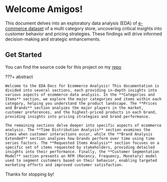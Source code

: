 # Welcome Amigos!

This document delves into an exploratory data analysis (EDA) of [e-commerce dataset](https://www.kaggle.com/datasets/mkechinov/ecommerce-behavior-data-from-multi-category-store) of a multi category store, uncovering critical insights into customer behavior and pricing strategies. These findings will drive informed decision-making and strategic enhancements.

## Get Started

You can find the source code for this project on my [repo](https://github.com/Sherwin-14/shopease_analysis)

???+ abstract

    Welcome to the EDA Docs for Ecommerce Analysis! This documentation is divided into several sections, each providing in-depth insights into various aspects of ecommerce data analysis. In the **Categories and Items** section, we explore the major categories and items within each category, helping you understand the product landscape. The **Prices and Brands** section analyzes the major players in the market, customer preferences, and the highest-priced products in each brand, providing insights into pricing strategies and brand performance.

    The remaining sections delve deeper into specific aspects of ecommerce analysis. The **Time Distribution Analysis** section examines the times when customer interactions occur, while the **Brand Analysis Extended** section analyzes how brands perform over time using time series factors. The **Requested Items Analysis** section focuses on a specific set of items requested by stakeholders, providing detailed insights into their performance. Finally, the **Customer Segmentation Model** section presents an RFM (Recency, Frequency, Monetary) model used to segment customers based on their behavior, enabling targeted marketing efforts and improved customer satisfaction.

Thanks for stopping by!



